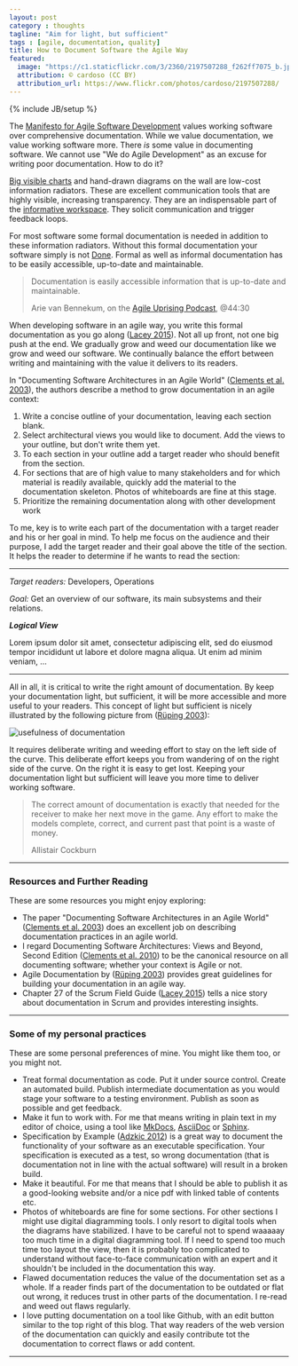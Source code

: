 ```yaml
---
layout: post
category : thoughts
tagline: "Aim for light, but sufficient"
tags : [agile, documentation, quality]
title: How to Document Software the Agile Way
featured:
  image: "https://c1.staticflickr.com/3/2360/2197507288_f262ff7075_b.jpg"
  attribution: © cardoso (CC BY)
  attribution_url: https://www.flickr.com/photos/cardoso/2197507288/
---
```


{% include JB/setup %}

The [Manifesto for Agile Software Development] values 
working software over comprehensive documentation.
While we value documentation, we value working software more.
There *is* some value in documenting software.
We cannot use "We do Agile Development" 
as an excuse for writing poor documentation.
How to do it?

[Big visible charts] and hand-drawn diagrams on the wall 
are low-cost information radiators.
These are excellent communication tools
that are highly visible, increasing transparency.
They are an indispensable part of the [informative workspace]. 
They solicit communication and trigger feedback loops.

For most software some formal documentation is needed
in addition to these information radiators.
Without this formal documentation your software simply is not [Done].
Formal as well as informal documentation has to be 
easily accessible, up-to-date and maintainable.

> Documentation is easily accessible information
> that is up-to-date and maintainable.
>
> Arie van Bennekum, on the [Agile Uprising Podcast], @44:30

When developing software in an agile way, 
you write this formal documentation as you go along ([Lacey 2015]).
Not all up front, not one big push at the end. 
We gradually grow and weed our documentation 
like we grow and weed our software.
We continually balance the effort 
between writing and maintaining
with the value it delivers to its readers.

In "Documenting Software Architectures in an Agile World" 
([Clements et al. 2003]), the authors describe a method 
to grow documentation in an agile context:

 1. Write a concise outline of your documentation, leaving each section blank.
 1. Select architectural views you would like to document.
    Add the views to your outline, but don't write them yet.
 1. To each section in your outline add a target reader 
    who should benefit from the section.
 1. For sections that are of high value to many stakeholders 
    and for which material is readily available,
    quickly add the material to the documentation skeleton.
    Photos of whiteboards are fine at this stage.
 1. Prioritize the remaining documentation along with other development work

To me, key is to write each part of the documentation 
with a target reader and his or her goal in mind.
To help me focus on the audience and their purpose,
I add the target reader and their goal above the title of the section.
It helps the reader to determine if he wants to read the section:

--- 

*Target readers:* Developers, Operations

*Goal:* Get an overview of our software, 
its main subsystems and their relations.

***Logical View***

Lorem ipsum dolor sit amet, consectetur adipiscing elit, 
sed do eiusmod tempor incididunt ut labore et dolore magna aliqua. 
Ut enim ad minim veniam, ...

---

All in all, it is critical to write the right amount of documentation.
By keep your documentation light, but sufficient,
it will be more accessible and more useful to your readers.
This concept of light but sufficient is nicely illustrated 
by the following picture from ([Rüping 2003]):

![usefulness of documentation](/assets/img/blog/usefulness-of-documentation.png)

It requires deliberate writing and weeding effort
to stay on the left side of the curve.
This deliberate effort keeps you from wandering 
of on the right side of the curve.
On the right it is easy to get lost.
Keeping your documentation light but sufficient
will leave you more time to deliver working software.

> The correct amount of documentation is exactly 
> that needed for the receiver to make her next move in the game. 
> Any effort to make the models complete, correct, and current past that point 
> is a waste of money.
>
> Allistair Cockburn

---

### Resources and Further Reading

These are some resources you might enjoy exploring:

 * The paper "Documenting Software Architectures in an Agile World" 
   ([Clements et al. 2003]) does an excellent job on describing documentation 
   practices in an agile world.
 * I regard Documenting Software Architectures: Views and Beyond, Second Edition 
   ([Clements et al. 2010]) to be the canonical resource on all documenting software;
   whether your context is Agile or not.
 * Agile Documentation by ([Rüping 2003]) provides great guidelines for building 
   your documentation in an agile way.
 * Chapter 27 of the Scrum Field Guide ([Lacey 2015]) tells a nice story about
   documentation in Scrum and provides interesting insights.


---

### Some of my personal practices

These are some personal preferences of mine.
You might like them too, or you might not.

 * Treat formal documentation as code. 
   Put it under source control. 
   Create an automated build.
   Publish intermediate documentation 
   as you would stage your software to a testing environment.
   Publish as soon as possible and get feedback.
 * Make it fun to work with. 
   For me that means writing in plain text in my editor of choice,
   using a tool like [MkDocs], [AsciiDoc] or [Sphinx].
 * Specification by Example ([Adzkic 2012]) is a great way to document 
   the functionality of your software as an executable specification.
   Your specification is executed as a test, so wrong documentation 
   (that is documentation not in line with the actual software) 
   will result in a broken build.
 * Make it beautiful. 
   For me that means that I should be able to publish it 
   as a good-looking website 
   and/or a nice pdf with linked table of contents etc.
 * Photos of whiteboards are fine for some sections.
   For other sections I might use digital diagramming tools.
   I only resort to digital tools when the diagrams have stabilized.
   I have to be careful not to spend 
   waaaaay too much time in a digital diagramming tool.
   If I need to spend too much time too layout the view,
   then it is probably too complicated to understand 
   without face-to-face communication with an expert
   and it shouldn't be included in the documentation this way.
 * Flawed documentation reduces the value of the documentation set as a whole. 
   If a reader finds part of the documentation to be outdated or flat out wrong,
   it reduces trust in other parts of the documentation.
   I re-read and weed out flaws regularly.
 * I love putting documentation on a tool like Github,
   with an edit button similar to the top right of this blog.
   That way readers of the web version of the documentation
   can quickly and easily contribute tot the documentation 
   to correct flaws or add content.

---

 [Lacey 2015]: http://my.safaribooksonline.com/book/software-engineering-and-development/agile-development/9780133853735/part-ivdot-advanced-survival-techniques/ch27_html
 [Manifesto for Agile Software Development]: http://agilemanifesto.org/
 [Clements et al. 2003]: http://repository.cmu.edu/cgi/viewcontent.cgi?article=1556&context=sei
 [Clements et al. 2010]: http://my.safaribooksonline.com/book/software-engineering-and-development/9780132488617
 [Rüping 2003]: https://books.google.nl/books?id=KdAEb0MOQCwC&printsec=frontcover&source=gbs_ge_summary_r&cad=0#v=onepage&q&f=false
 [Done]: https://guntherverheyen.com/2015/05/14/done-is-a-crucial-part-of-scrum-actually/
 [Adzkic 2012]: https://gojko.net/books/specification-by-example/
 [MkDocs]: http://www.mkdocs.org/
 [AsciiDoc]: http://asciidoctor.org/docs/what-is-asciidoc/
 [Sphinx]: http://www.sphinx-doc.org/
 [Agile Uprising Podcast]: http://agileuprising.libsyn.com/manifesto-co-author-interview-arie-van-bennekum
 [Big visible charts]: http://ronjeffries.com/xprog/articles/bigvisiblecharts/
 [information radiators]: https://www.agilealliance.org/glossary/information-radiators/
 [informative workspace]: http://agilexp.com/informativeworkspace/


